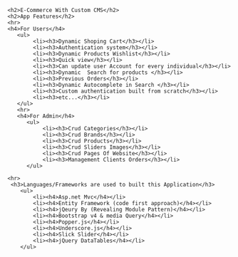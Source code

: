     <h2>E-Commerce With Custom CMS</h2>
    <h2>App Features</h2>  
    <hr>
    <h4>For Users</h4>
       <ul>
            <li><h3>Dynamic Shoping Cart</h3></li>
            <li><h3>Authentication system</h3></li>
            <li><h3>Dynamic Products Wishlist</h3></li>
            <li><h3>Quick view</h3></li>    
            <li><h3>Can update user Account for every individual</h3></li>
            <li><h3>Dynamic  Search for products </h3></li>
            <li><h3>Previous Orders</h3></li>
            <li><h3>Dynamic Autocomplete in Search </h3></li>
            <li><h3>Custom authentication built from scratch</h3></li>
            <li><h3>etc...</h3></li>
       </ul>
       <hr>
       <h4>For Admin</h4>
          <ul>
               <li><h3>Crud Categories</h3></li>
               <li><h3>Crud Brands</h3></li>
               <li><h3>Crud Products</h3></li>
               <li><h3>Crud Sliders Images</h3></li>  
               <li><h3>Crud Pages Of Website</h3></li>  
               <li><h3>Management Clients Orders</h3></li>              
          </ul>

    <hr>
     <h3>Languages/Frameworks are used to built this Application</h3>
        <ul>
            <li><h4>Asp.net Mvc</h4></li>
            <li><h4>Entity Framework (code first approach)</h4></li>
            <li><h4>jQeury By (Revealing Module Pattern)</h4></li>
            <li><h4>Bootstrap v4 & media Query</h4></li>
            <li><h4>Popper.js</h4></li>
            <li><h4>Underscore.js</h4></li>
            <li><h4>Slick Slider</h4></li>
            <li><h4>jQuery DataTables</h4></li>
        </ul>
    
